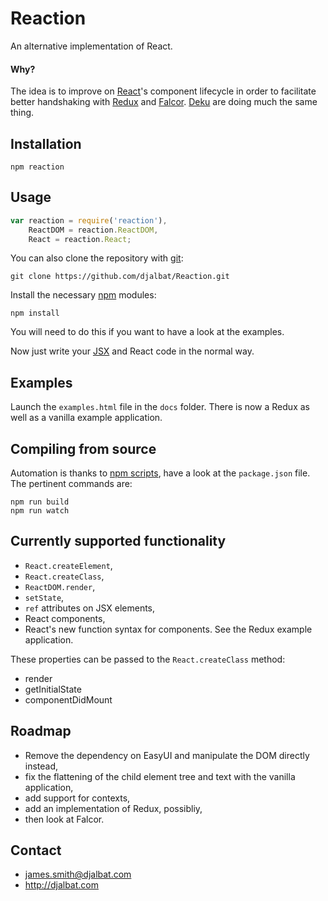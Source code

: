 # Reaction

An alternative implementation of React.

#### Why?

The idea is to improve on [React](https://facebook.github.io/react/)'s component lifecycle in order to facilitate better handshaking with [Redux](http://redux.js.org/) and [Falcor](http://netflix.github.io/falcor/). [Deku](https://github.com/dekujs/deku) are doing much the same thing.

## Installation

    npm reaction

## Usage

```js
var reaction = require('reaction'),
    ReactDOM = reaction.ReactDOM,
    React = reaction.React;
```

You can also clone the repository with [git](https://git-scm.com/):

    git clone https://github.com/djalbat/Reaction.git

Install the necessary [npm](https://www.npmjs.com/) modules:

    npm install

You will need to do this if you want to have a look at the examples.

Now just write your [JSX](https://facebook.github.io/react/docs/jsx-in-depth.html) and React code in the normal way.

## Examples

Launch the `examples.html` file in the `docs` folder. There is now a Redux as well as a vanilla example application.

## Compiling from source

Automation is thanks to [npm scripts](https://docs.npmjs.com/misc/scripts), have a look at the `package.json` file. The pertinent commands are:

    npm run build
    npm run watch

## Currently supported functionality

- `React.createElement`,
- `React.createClass`,
- `ReactDOM.render`,
- `setState`,
- `ref` attributes on JSX elements,
- React components,
- React's new function syntax for components. See the Redux example application.

These properties can be passed to the `React.createClass` method:

- render
- getInitialState
- componentDidMount

## Roadmap

- Remove the dependency on EasyUI and manipulate the DOM directly instead,
- fix the flattening of the child element tree and text with the vanilla application,
- add support for contexts,
- add an implementation of Redux, possibliy,
- then look at Falcor.

## Contact

- james.smith@djalbat.com
- http://djalbat.com
